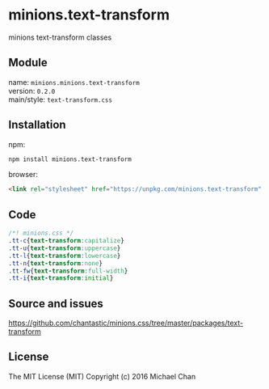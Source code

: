 # minions.text-transform
minions text-transform classes

## Module
name: `minions.minions.text-transform`  
version: `0.2.0`  
main/style: `text-transform.css`  

## Installation
npm:
```bash
npm install minions.text-transform
```

browser:
```html
<link rel="stylesheet" href="https://unpkg.com/minions.text-transform" />
```

## Code
```css
/*! minions.css */
.tt-c{text-transform:capitalize}
.tt-u{text-transform:uppercase}
.tt-l{text-transform:lowercase}
.tt-n{text-transform:none}
.tt-fw{text-transform:full-width}
.tt-i{text-transform:initial}

```

## Source and issues

https://github.com/chantastic/minions.css/tree/master/packages/text-transform

## License

The MIT License (MIT)
Copyright (c) 2016 Michael Chan